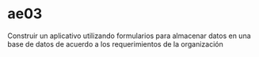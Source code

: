 # ae03
Construir un aplicativo utilizando formularios para almacenar datos en una base de datos de acuerdo a los requerimientos de la organización

